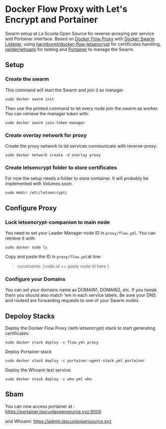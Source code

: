 # Docker Flow Proxy with Let's Encrypt and Portainer

Swarm setup at La Scuola Open Source for reverse-proxying per service and Portainer interface.
Based on [Docker Flow Proxy](https://github.com/docker-flow/docker-flow-proxy.git) with [Docker Swarm Listener](https://github.com/docker-flow/docker-flow-swarm-listener), using [harmburml/docker-flow-letsencrypt](https://github.com/hamburml/docker-flow-letsencrypt) for certificates handling, [jwilder/whoami](https://github.com/jwilder/whoami) for testing and [Portainer](https://github.com/portainer/portainer) to manage the Swarm.

## Setup
### Create the swarm
This command will start the Swarm and join it as manager

    sudo docker swarm init
    
Then use the printed command to let every node join the swarm as worker.
You can retrieve the manager token with:

    sudo docker swarm join-token manager

### Create overlay network for proxy
Create the proxy network to let services communicate with reverse-proxy:

    sudo docker network create -d overlay proxy

### Create letsencrypt folder to store certificates
For now the setup needs a folder to store container. It will probably be implemented with Volumes soon.

    sudo mkdir /etc/letsencrypt/

## Configure Proxy

### Lock letsencrypt-companion to main node
You need to set your Leader Manager node ID in `proxy/flow.yml`.
You can retrieve it with:
    
    sudo docker node ls

Copy and paste the ID in `proxy/flow.yml`at line:
> constraints: [node.id == paste node id here ]

### Configure your Domains
You can set your domains name as DOMAIN1, DOMAIN2, etc.
If you tweak them you should also match 'em in each service labels.
Be sure your DNS and routerd are forwarding requests to one of your Swarm nodes.

## Depoloy Stacks

Deploy the Docker Flow Proxy (with letsencrypt) stack to start generating certificates:

    sudo docker stack deploy -c flow.yml proxy

Deploy Portainer stack 

    sudo docker stack deploy -c portainer-agent-stack.yml portainer

Deploy the Whoami test service:
    
    sudo docker stack deploy -c who.yml who

## Sbam
You can now access portainer at :
https://portainer.lascuolaopensource.xyz:9000

and Whoami:
https://admin.lascuolaopensource.xyz
